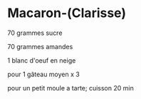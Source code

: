 # Macaron-\(Clarisse\)

70 grammes sucre

70 grammes amandes

1 blanc d'oeuf en neige

pour 1 gâteau moyen x 3

pour un petit moule a tarte; cuisson 20 min


